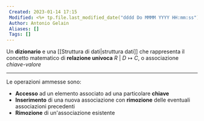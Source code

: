 ```yaml
---
 Created: 2023-01-14 17:15
 Modified: <%+ tp.file.last_modified_date("dddd Do MMMM YYYY HH:mm:ss") %>
 Author: Antonio Gelain
 Aliases: []
 Tags: []
---
```


Un **dizionario** e una [[Struttura di dati|struttura dati]] che rappresenta il concetto matematico di **relazione univoca** $R\ |\ D \mapsto C$, o associazione *chiave-valore*

---

Le operazioni ammesse sono:
- **Accesso** ad un elemento associato ad una particolare **chiave**
- **Inserimento** di una nuova associazione con **rimozione** delle eventuali associazioni precedenti
- **Rimozione** di un'associazione esistente